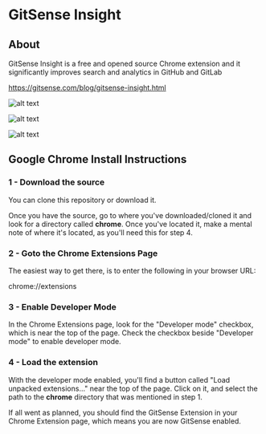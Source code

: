 # GitSense Insight

## About

GitSense Insight is a free and opened source Chrome extension and it significantly improves search and analytics in GitHub and GitLab

https://gitsense.com/blog/gitsense-insight.html

![alt text](https://raw.githubusercontent.com/gitsense/insight/insight/images/seamless-search.gif)

![alt text](https://raw.githubusercontent.com/gitsense/insight/insight/images/github-org-shadow.png)

![alt text](https://raw.githubusercontent.com/gitsense/insight/insight/images/gitlab-group-shadow.png)

## Google Chrome Install Instructions

### 1 - Download the source

You can clone this repository or download it.

Once you have the source, go to where you've downloaded/cloned it and look for a directory called **chrome**.  Once you've located it, make a mental note of where it's located, as you'll need this for step 4.

### 2 - Goto the Chrome Extensions Page

The easiest way to get there, is to enter the following in your browser URL:

chrome://extensions

### 3 - Enable Developer Mode

In the Chrome Extensions page, look for the "Developer mode" checkbox, which is near the top of the page.  Check the checkbox beside "Developer mode" to enable developer mode.

### 4 - Load the extension

With the developer mode enabled, you'll find a button called "Load unpacked extensions..." near the top of the page.  Click on it, and select the path to the **chrome** directory that was mentioned in step 1.

If all went as planned, you should find the GitSense Extension in your Chrome Extension page, which means you are now GitSense enabled.

